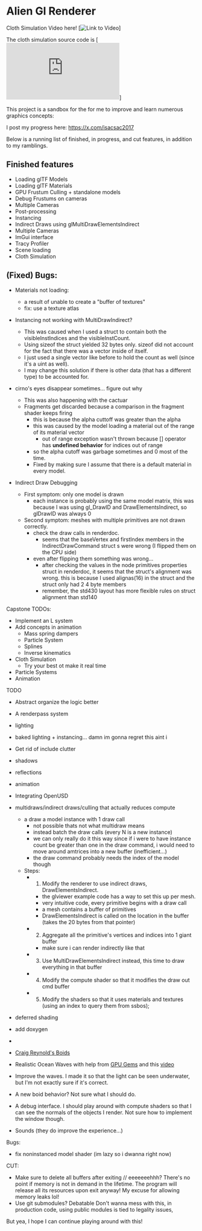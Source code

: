 # Alien Gl Renderer 

Cloth Simulation Video here!
[![Link to Video](https://www.youtube.com/watch?v=ppvQZppc3sY)]

The cloth simulation source code is [![here](https://github.com/dinoplane/gl_alien_renderer/blob/main/src/cloth_system.cpp)]


This project is a sandbox for the for me to improve and learn numerous graphics concepts:

I post my progress here: https://x.com/isacsac2017

Below is a running list of finished, in progress, and cut features, in addition to my ramblings.

## Finished features
- Loading glTF Models
- Loading glTF Materials 
- GPU Frustum Culling + standalone models
- Debug Frustums on cameras
- Multiple Cameras
- Post-processing
- Instancing
- Indirect Draws using glMultiDrawElementsIndirect
- Multiple Cameras
- ImGui interface
- Tracy Profiler
- Scene loading
- Cloth Simulation

## (Fixed) Bugs:
- Materials not loading:
    - a result of unable to create a "buffer of textures"
    - fix: use a texture atlas

- Instancing not working with MultiDrawIndirect?
    - This was caused when I used a struct to contain both the visibleInstIndices and the visibleInstCount. 
    - Using sizeof the struct yielded 32 bytes only. sizeof did not account for the fact that there was a vector inside of itself. 
    - I just used a single vector like before to hold the count as well (since it's a uint as well). 
    - I may change this solution if there is other data (that has a different type) to be accounted for. 
- cirno's eyes disappear sometimes... figure out why
    - This was also happening with the cactuar
    - Fragments get discarded because a comparison in the fragment shader keeps firing
        - this is because the alpha cuttoff was greater than the alpha
        - this was caused by the model loading a material out of the range of its material vector
            - out of range exception wasn't thrown because [] operator has **undefined behavior** for indices out of range
        - so the alpha cutoff was garbage sometimes and 0 most of the time.
        - Fixed by making sure I assume that there is a default material in every model.
- Indirect Draw Debugging 
    - First symptom: only one model is drawn
        - each instance is probably using the same model matrix, this was because I was using gl_DrawID and DrawElementsIndirect, so glDrawID was always 0
    - Second symptom: meshes with multiple primitives are not drawn correctly.
        - check the draw calls in renderdoc.
            - seems that the baseVertex and firstIndex members in the IndirectDrawCommand struct s were wrong (I flipped them on the CPU side)
        - even after flipping them something was wrong...
            - after checking the values in the node primitives properties struct in renderdoc, it seems that the struct's alignment was wrong. this is because I used alignas(16) in the struct and the struct only had 2 4 byte members
            - remember, the std430 layout has more flexible rules on struct alignment than std140


Capstone TODOs:
- Implement an L system
- Add concepts in animation
    - Mass spring dampers
    - Particle System
    - Splines
    - Inverse kinematics
- Cloth Simulation
    - Try your best ot make it real time
- Particle Systems
- Animation

TODO
- Abstract organize the logic better
- A renderpass system
- lighting
- baked lighting + instancing... damn im gonna regret this aint i

- Get rid of include clutter
- shadows
- reflections
- animation
- Integrating OpenUSD
- multidraws/indirect draws/culling that actually reduces compute
    - a draw a model instance with 1 draw call
        - not possible thats not what multidraw means
        - instead batch the draw calls (every N is a new instance)
        - we can only really do it this way since if i were to have instance count be greater than one in the draw command, i would need to move around amtrices into a new buffer (inefficient...)
        - the draw command probably needs the index of the model though
    - Steps:
        - 1. Modify the renderer to use indirect draws, DrawElementsIndirect.
            - the glviewer example code has a way to set this up per mesh.
            - very intuitive code, every primitive begins with a draw call
            - a mesh contains a buffer of primitives
            - DrawElementsIndirect is called on the location in the buffer (takes the 20 bytes from that pointer)
        - 2. Aggregate all the primitive's vertices and indices into 1 giant buffer
            - make sure i can render indirectly like that
        - 3. Use MultiDrawElementsIndirect instead, this time to draw everything in that buffer
        - 4. Modify the compute shader so that it modifies the draw out cmd buffer
        - 5. Modify the shaders so that it uses materials and textures (using an index to query them from ssbos);

- deferred shading
- add doxygen
- 
- [Craig Reynold's Boids](https://www.cs.toronto.edu/~dt/siggraph97-course/cwr87/)
- Realistic Ocean Waves with help from [GPU Gems](https://developer.nvidia.com/gpugems/gpugems/part-i-natural-effects/chapter-1-effective-water-simulation-physical-models) and this [video](https://www.youtube.com/watch?v=PH9q0HNBjT4)

- Improve the waves. I made it so that the light can be seen underwater, but I'm not exactly sure if it's correct.
- A new boid behavior? Not sure what I should do.
- A debug interface. I should play around with compute shaders so that I can see the normals of the objects I render. Not sure how to implement the window though.
- Sounds (they do improve the experience...)


Bugs:
- fix noninstanced model shader (im lazy so i dwanna right now)



CUT: 
- Make sure to delete all buffers after exiting // eeeeeeehhh?
    There's no point if memory is not in demand in the lifetime.
    The program will release all its resources upon exit anyway!
    My excuse for allowing memory leaks lol!
- Use git submodules? Debatable
    Don't wanna mess with this, in production code, using public modules is tied to legality issues, 



But yea, I hope I can continue playing around with this!
